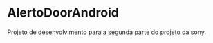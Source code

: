 AlertoDoorAndroid
=================

Projeto de desenvolvimento para a segunda parte do projeto da sony.
